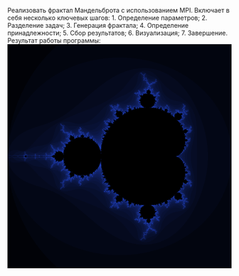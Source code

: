 Реализовать фрактал Мандельброта с использованием MPI.
Включает в себя несколько ключевых шагов:
    1. Определение параметров;
    2. Разделение задач;
    3. Генерация фрактала;
    4. Определение принадлежности;
    5. Сбор результатов;
    6. Визуализация;
    7. Завершение.
Результат работы программы:
![Res](https://raw.githubusercontent.com/dimandjdi/practice/main/03_04/mandelbrot.png)
